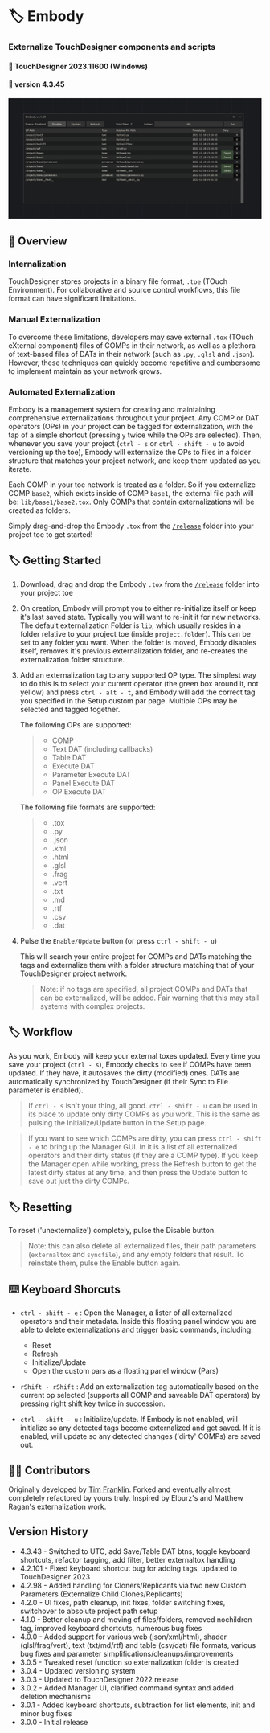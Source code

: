 # :label: Embody
### Externalize TouchDesigner components and scripts
#### :floppy_disk: TouchDesigner 2023.11600 (Windows)
#### :floppy_disk: version 4.3.45

<img src='https://raw.githubusercontent.com/dylanroscover/Embody/master/img/screenshot1.jpg'>

## :notebook_with_decorative_cover: Overview
### Internalization
TouchDesigner stores projects in a binary file format, `.toe` (TOuch Environment). For collaborative and source control workflows, this file format can have significant limitations.

### Manual Externalization
To overcome these limitations, developers may save external `.tox` (TOuch eXternal component) files of COMPs in their network, as well as a plethora of text-based files of DATs in their network (such as `.py`, `.glsl` and `.json`). However, these techniques can quickly become repetitive and cumbersome to implement maintain as your network grows.

### Automated Externalization
Embody is a management system for creating and maintaining comprehensive externalizations throughout your project. Any COMP or DAT operators (OPs) in your project can be tagged for externalization, with the tap of a simple shortcut (pressing `y` twice while the OPs are selected). Then, whenever you save your project (`ctrl - s` or `ctrl - shift - u` to avoid versioning up the toe), Embody will externalize the OPs to files in a folder structure that matches your project network, and keep them updated as you iterate.

Each COMP in your toe network is treated as a folder. So if you externalize COMP `base2`, which exists inside of COMP `base1`, the external file path will be: `lib/base1/base2.tox`. Only COMPs that contain externalizations will be created as folders.

Simply drag-and-drop the Embody `.tox` from the [`/release`](https://github.com/dylanroscover/Embody/tree/master/release) folder into your project toe to get started!

## :label: Getting Started
1. Download, drag and drop the Embody `.tox` from the [`/release`](https://github.com/dylanroscover/Embody/tree/master/release) folder into your project toe

2. On creation, Embody will prompt you to either re-initialize itself or keep it's last saved state. Typically you will want to re-init it for new networks. The default externalization Folder is `lib`, which usually resides in a folder relative to your project toe (inside `project.folder`). This can be set to any folder you want. When the folder is moved, Embody disables itself, removes it's previous externalization folder, and re-creates the externalization folder structure.

3. Add an externalization tag to any supported OP type. The simplest way to do this is to select your current operator (the green box around it, not yellow) and press `ctrl - alt - t`, and Embody will add the correct tag you specified in the Setup custom par page. Multiple OPs may be selected and tagged together.

	The following OPs are supported:
	> - COMP
	> - Text DAT (including callbacks)
	> - Table DAT
	> - Execute DAT
	> - Parameter Execute DAT
	> - Panel Execute DAT
	> - OP Execute DAT

	The following file formats are supported:
	> - .tox
	> - .py
	> - .json
	> - .xml
	> - .html
	> - .glsl
	> - .frag
	> - .vert
	> - .txt
	> - .md
	> - .rtf
	> - .csv
	> - .dat

4. Pulse the `Enable/Update` button (or press `ctrl - shift - u`)

	This will search your entire project for COMPs and DATs matching the tags and externalize them with a folder structure matching that of your TouchDesigner project network.

	> Note: if no tags are specified, all project COMPs and DATs that can be externalized, will be added. Fair warning that this may stall systems with complex projects.

## :label: Workflow
As you work, Embody will keep your external toxes updated. Every time you save your project (`ctrl - s`), Embody checks to see if COMPs have been updated. If they have, it autosaves the dirty (modified) ones. DATs are automatically synchronized by TouchDesigner (if their Sync to File parameter is enabled).

> If `ctrl - s` isn't your thing, all good. `ctrl - shift - u` can be used in its place to update only dirty COMPs as you work. This is the same as pulsing the Initialize/Update button in the Setup page.

> If you want to see which COMPs are dirty, you can press `ctrl - shift - e` to bring up the Manager GUI. In it is a list of all externalized operators and their dirty status (if they are a COMP type). If you keep the Manager open while working, press the Refresh button to get the latest dirty status at any time, and then press the Update button to save out just the dirty COMPs.


## :label: Resetting
To reset ('unexternalize') completely, pulse the Disable button.

> Note: this can also delete all externalized files, their path parameters (`externaltox` and `syncfile`), and any empty folders that result. To reinstate them, pulse the Enable button again.

## :keyboard: Keyboard Shorcuts
- `ctrl - shift - e` :  Open the Manager, a lister of all externalized operators and their metadata. Inside this floating panel window you are able to delete externalizations and trigger basic commands, including:
	- Reset
	- Refresh
	- Initialize/Update
	- Open the custom pars as a floating panel window (Pars)

- `rShift - rShift` : Add an externalization tag automatically based on the current op selected (supports all COMP and saveable DAT operators) by pressing right shift key twice in succession.

- `ctrl - shift - u` : Initialize/update. If Embody is not enabled, will initialize so any detected tags become externalized and get saved. If it is enabled, will update so any detected changes ('dirty' COMPs) are saved out.

## :man_juggling: Contributors
Originally developed by [Tim Franklin](https://github.com/franklin113/). Forked and eventually almost completely refactored by yours truly. Inspired by Elburz's and Matthew Ragan's externalization work.

## Version History
- 4.3.43 - Switched to UTC, add Save/Table DAT btns, toggle keyboard shortcuts, refactor tagging, add filter, better externaltox handling
- 4.2.101 - Fixed keyboard shortcut bug for adding tags, updated to TouchDesigner 2023
- 4.2.98 - Added handling for Cloners/Replicants via two new Custom Parameters (Externalize Child Clones/Replicants)
- 4.2.0 - UI fixes, path cleanup, init fixes, folder switching fixes, switchover to absolute project path setup
- 4.1.0 - Better cleanup and moving of files/folders, removed nochildren tag, improved keyboard shortcuts, numerous bug fixes
- 4.0.0 - Added support for various web (json/xml/html), shader (glsl/frag/vert), text (txt/md/rtf) and table (csv/dat) file formats, various bug fixes and parameter simplifications/cleanups/improvements
- 3.0.5 - Tweaked reset function so externalization folder is created
- 3.0.4 - Updated versioning system
- 3.0.3 - Updated to TouchDesigner 2022 release 
- 3.0.2 - Added Manager UI, clarified command syntax and added deletion mechanisms
- 3.0.1 - Added keyboard shortcuts, subtraction for list elements, init and minor bug fixes 
- 3.0.0 - Initial release
